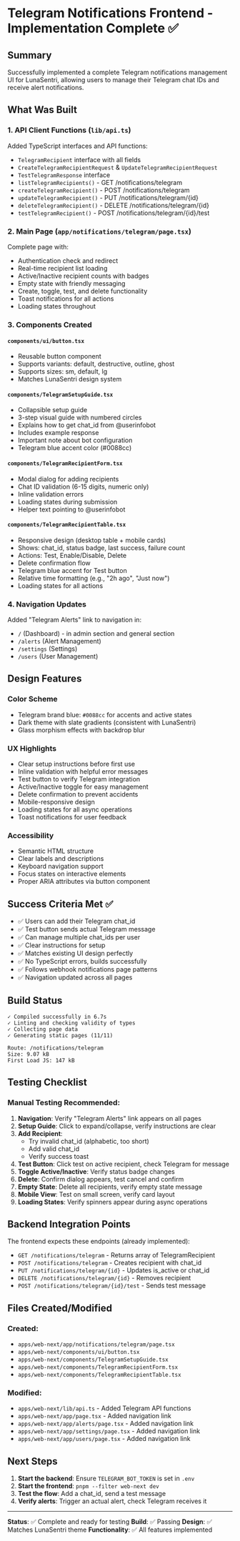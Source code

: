 # Telegram Notifications Frontend - Implementation Complete ✅

## Summary
Successfully implemented a complete Telegram notifications management UI for LunaSentri, allowing users to manage their Telegram chat IDs and receive alert notifications.

## What Was Built

### 1. API Client Functions (`lib/api.ts`)
Added TypeScript interfaces and API functions:
- `TelegramRecipient` interface with all fields
- `CreateTelegramRecipientRequest` & `UpdateTelegramRecipientRequest`
- `TestTelegramResponse` interface
- `listTelegramRecipients()` - GET /notifications/telegram
- `createTelegramRecipient()` - POST /notifications/telegram
- `updateTelegramRecipient()` - PUT /notifications/telegram/{id}
- `deleteTelegramRecipient()` - DELETE /notifications/telegram/{id}
- `testTelegramRecipient()` - POST /notifications/telegram/{id}/test

### 2. Main Page (`app/notifications/telegram/page.tsx`)
Complete page with:
- Authentication check and redirect
- Real-time recipient list loading
- Active/Inactive recipient counts with badges
- Empty state with friendly messaging
- Create, toggle, test, and delete functionality
- Toast notifications for all actions
- Loading states throughout

### 3. Components Created

#### `components/ui/button.tsx`
- Reusable button component
- Supports variants: default, destructive, outline, ghost
- Supports sizes: sm, default, lg
- Matches LunaSentri design system

#### `components/TelegramSetupGuide.tsx`
- Collapsible setup guide
- 3-step visual guide with numbered circles
- Explains how to get chat_id from @userinfobot
- Includes example response
- Important note about bot configuration
- Telegram blue accent color (#0088cc)

#### `components/TelegramRecipientForm.tsx`
- Modal dialog for adding recipients
- Chat ID validation (6-15 digits, numeric only)
- Inline validation errors
- Loading states during submission
- Helper text pointing to @userinfobot

#### `components/TelegramRecipientTable.tsx`
- Responsive design (desktop table + mobile cards)
- Shows: chat_id, status badge, last success, failure count
- Actions: Test, Enable/Disable, Delete
- Delete confirmation flow
- Telegram blue accent for Test button
- Relative time formatting (e.g., "2h ago", "Just now")
- Loading states for all actions

### 4. Navigation Updates
Added "Telegram Alerts" link to navigation in:
- `/` (Dashboard) - in admin section and general section
- `/alerts` (Alert Management)
- `/settings` (Settings)
- `/users` (User Management)

## Design Features

### Color Scheme
- Telegram brand blue: `#0088cc` for accents and active states
- Dark theme with slate gradients (consistent with LunaSentri)
- Glass morphism effects with backdrop blur

### UX Highlights
- Clear setup instructions before first use
- Inline validation with helpful error messages
- Test button to verify Telegram integration
- Active/Inactive toggle for easy management
- Delete confirmation to prevent accidents
- Mobile-responsive design
- Loading states for all async operations
- Toast notifications for user feedback

### Accessibility
- Semantic HTML structure
- Clear labels and descriptions
- Keyboard navigation support
- Focus states on interactive elements
- Proper ARIA attributes via button component

## Success Criteria Met ✅

- ✅ Users can add their Telegram chat_id
- ✅ Test button sends actual Telegram message
- ✅ Can manage multiple chat_ids per user
- ✅ Clear instructions for setup
- ✅ Matches existing UI design perfectly
- ✅ No TypeScript errors, builds successfully
- ✅ Follows webhook notifications page patterns
- ✅ Navigation updated across all pages

## Build Status
```
✓ Compiled successfully in 6.7s
✓ Linting and checking validity of types
✓ Collecting page data
✓ Generating static pages (11/11)

Route: /notifications/telegram
Size: 9.07 kB
First Load JS: 147 kB
```

## Testing Checklist

### Manual Testing Recommended:
1. **Navigation**: Verify "Telegram Alerts" link appears on all pages
2. **Setup Guide**: Click to expand/collapse, verify instructions are clear
3. **Add Recipient**: 
   - Try invalid chat_id (alphabetic, too short)
   - Add valid chat_id
   - Verify success toast
4. **Test Button**: Click test on active recipient, check Telegram for message
5. **Toggle Active/Inactive**: Verify status badge changes
6. **Delete**: Confirm dialog appears, test cancel and confirm
7. **Empty State**: Delete all recipients, verify empty state message
8. **Mobile View**: Test on small screen, verify card layout
9. **Loading States**: Verify spinners appear during async operations

## Backend Integration Points

The frontend expects these endpoints (already implemented):
- `GET /notifications/telegram` - Returns array of TelegramRecipient
- `POST /notifications/telegram` - Creates recipient with chat_id
- `PUT /notifications/telegram/{id}` - Updates is_active or chat_id
- `DELETE /notifications/telegram/{id}` - Removes recipient
- `POST /notifications/telegram/{id}/test` - Sends test message

## Files Created/Modified

### Created:
- `apps/web-next/app/notifications/telegram/page.tsx`
- `apps/web-next/components/ui/button.tsx`
- `apps/web-next/components/TelegramSetupGuide.tsx`
- `apps/web-next/components/TelegramRecipientForm.tsx`
- `apps/web-next/components/TelegramRecipientTable.tsx`

### Modified:
- `apps/web-next/lib/api.ts` - Added Telegram API functions
- `apps/web-next/app/page.tsx` - Added navigation link
- `apps/web-next/app/alerts/page.tsx` - Added navigation link
- `apps/web-next/app/settings/page.tsx` - Added navigation link
- `apps/web-next/app/users/page.tsx` - Added navigation link

## Next Steps

1. **Start the backend**: Ensure `TELEGRAM_BOT_TOKEN` is set in `.env`
2. **Start the frontend**: `pnpm --filter web-next dev`
3. **Test the flow**: Add a chat_id, send a test message
4. **Verify alerts**: Trigger an actual alert, check Telegram receives it

---

**Status**: ✅ Complete and ready for testing
**Build**: ✅ Passing
**Design**: ✅ Matches LunaSentri theme
**Functionality**: ✅ All features implemented
